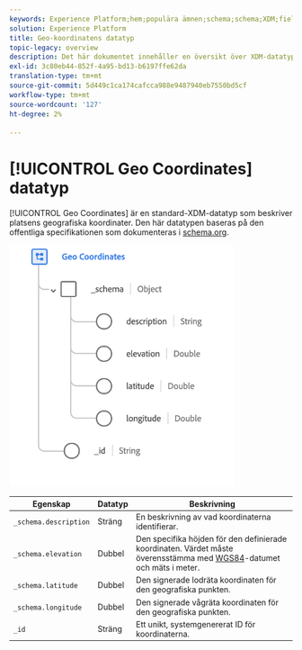 ```yaml
---
keywords: Experience Platform;hem;populära ämnen;schema;schema;XDM;fields;schemas;schemas;scheman;geo;koordinater;datatyp;datatyp;datatyp;
solution: Experience Platform
title: Geo-koordinatens datatyp
topic-legacy: overview
description: Det här dokumentet innehåller en översikt över XDM-datatypen Geo Coordinates.
exl-id: 3c80eb44-852f-4a95-bd13-b6197ffe62da
translation-type: tm+mt
source-git-commit: 5d449c1ca174cafcca988e9487940eb7550bd5cf
workflow-type: tm+mt
source-wordcount: '127'
ht-degree: 2%

---
```


# [!UICONTROL Geo Coordinates] datatyp

[!UICONTROL Geo Coordinates] är en standard-XDM-datatyp som beskriver platsens geografiska koordinater. Den här datatypen baseras på den offentliga specifikationen som dokumenteras i [schema.org](https://schema.org/GeoCoordinates).

<img src="../images/data-types/geo-coordinates.png" width="400" /><br />

| Egenskap | Datatyp | Beskrivning |
| --- | --- | --- |
| `_schema.description` | Sträng | En beskrivning av vad koordinaterna identifierar. |
| `_schema.elevation` | Dubbel | Den specifika höjden för den definierade koordinaten. Värdet måste överensstämma med [WGS84](http://gisgeography.com/wgs84-world-geodetic-system/)-datumet och mäts i meter. |
| `_schema.latitude` | Dubbel | Den signerade lodräta koordinaten för den geografiska punkten. |
| `_schema.longitude` | Dubbel | Den signerade vågräta koordinaten för den geografiska punkten. |
| `_id` | Sträng | Ett unikt, systemgenererat ID för koordinaterna. |
